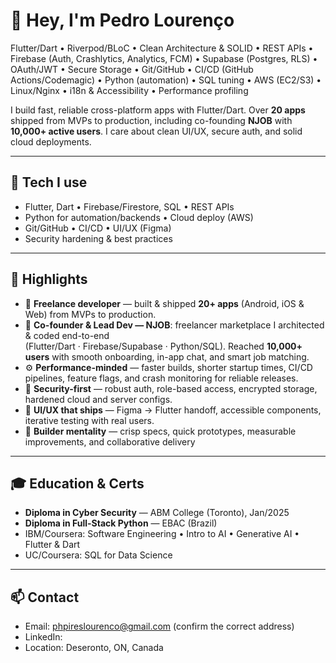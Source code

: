 # 👋 Hey, I'm Pedro Lourenço

Flutter/Dart • Riverpod/BLoC • Clean Architecture & SOLID • REST APIs • Firebase (Auth, Crashlytics, Analytics, FCM) • Supabase (Postgres, RLS) • OAuth/JWT • Secure Storage • Git/GitHub • CI/CD (GitHub Actions/Codemagic) • Python (automation) • SQL tuning • AWS (EC2/S3) • Linux/Nginx • i18n & Accessibility • Performance profiling

I build fast, reliable cross-platform apps with Flutter/Dart. Over **20 apps** shipped from MVPs to production, including co-founding **NJOB** with **10,000+ active users**. I care about clean UI/UX, secure auth, and solid cloud deployments.

---

## 🔧 Tech I use
- Flutter, Dart • Firebase/Firestore, SQL • REST APIs
- Python for automation/backends • Cloud deploy (AWS)
- Git/GitHub • CI/CD • UI/UX (Figma)
- Security hardening & best practices

---

## 📌 Highlights

- 💼 **Freelance developer** — built & shipped **20+ apps** (Android, iOS & Web) from MVPs to production.
- 🧭 **Co-founder & Lead Dev — NJOB**: freelancer marketplace I architected & coded end-to-end  
  (Flutter/Dart · Firebase/Supabase · Python/SQL). Reached **10,000+ users** with smooth onboarding, in-app chat, and smart job matching.
- ⚙️ **Performance-minded** — faster builds, shorter startup times, CI/CD pipelines, feature flags, and crash monitoring for reliable releases.
- 🔐 **Security-first** — robust auth, role-based access, encrypted storage, hardened cloud and server configs.
- 🎨 **UI/UX that ships** — Figma → Flutter handoff, accessible components, iterative testing with real users.
- 🤝 **Builder mentality** — crisp specs, quick prototypes, measurable improvements, and collaborative delivery
---

## 🎓 Education & Certs
- **Diploma in Cyber Security** — ABM College (Toronto), Jan/2025  
- **Diploma in Full-Stack Python** — EBAC (Brazil)  
- IBM/Coursera: Software Engineering • Intro to AI • Generative AI • Flutter & Dart  
- UC/Coursera: SQL for Data Science

---

## 📫 Contact
- Email: phpireslourenco@gmail.com (confirm the correct address)
- LinkedIn: 
- Location: Deseronto, ON, Canada

